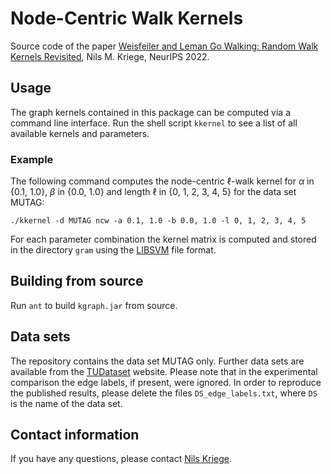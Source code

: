 # Node-Centric Walk Kernels
Source code of the paper [Weisfeiler and Leman Go Walking: Random Walk Kernels Revisited](https://doi.org/10.48550/arXiv.2205.10914), Nils M. Kriege, NeurIPS 2022.

## Usage
The graph kernels contained in this package can be computed via a command line interface. Run the shell script `kkernel` to see a list of all available kernels and parameters.

### Example
The following command computes the node-centric $\ell$-walk kernel for $\alpha$ in {0.1, 1.0}, $\beta$ in {0.0, 1.0} and length $\ell$ in {0, 1, 2, 3, 4, 5} for the data set MUTAG:
```
./kkernel -d MUTAG ncw -a 0.1, 1.0 -b 0.0, 1.0 -l 0, 1, 2, 3, 4, 5
```
For each parameter combination the kernel matrix is computed and stored in the directory `gram` using the [LIBSVM](https://www.csie.ntu.edu.tw/~cjlin/libsvm/) file format.

## Building from source
Run `ant` to build `kgraph.jar` from source. 

## Data sets
The repository contains the data set MUTAG only. Further data sets are available from the [TUDataset](http://graphlearning.io) website. Please note that in the experimental comparison the edge labels, if present, were ignored. In order to reproduce the published results, please delete the files `DS_edge_labels.txt`, where `DS` is the name of the data set.

## Contact information
If you have any questions, please contact [Nils Kriege](https://dm.cs.univie.ac.at/team/person/111520/#info).
